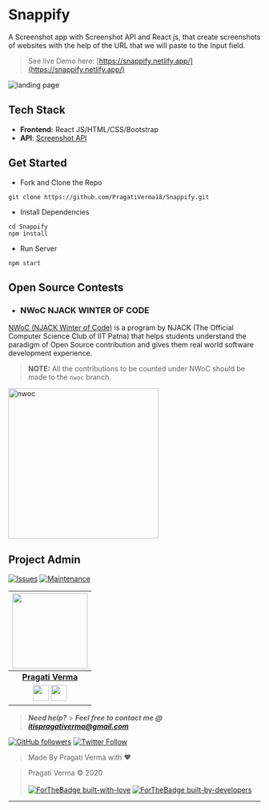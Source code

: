 # Snappify

A Screenshot app with Screenshot API and React js, that create screenshots of websites with the help of the URL that we will paste to the Input field.

> See live Demo here: [https://snappify.netlify.app/](https://snappify.netlify.app/)

![landing page](https://user-images.githubusercontent.com/42115530/100419728-1b454f00-30ab-11eb-885f-cd285905bafa.png)

## Tech Stack

- **Frontend:** React JS/HTML/CSS/Bootstrap
- **API**: [Screenshot API](https://screenshotapi.net/)

## Get Started

- Fork and Clone the Repo

```
git clone https://github.com/PragatiVerma18/Snappify.git
```

- Install Dependencies

```
cd Snappify
npm install
```

- Run Server

```
npm start
```

## Open Source Contests

- ### NWoC NJACK WINTER OF CODE

[NWoC (NJACK Winter of Code)](https://njackwinterofcode.github.io/) is a program by NJACK (The Official Computer Science Club of IIT Patna) that helps students understand the paradigm of Open Source contribution and gives them real world software development experience.

> **NOTE:** All the contributions to be counted under NWoC should be made to the `nwoc` branch.

<a href="https://njackwinterofcode.github.io/" >
<img src="https://njackwinterofcode.github.io/images/nwoc-logo.png" alt="nwoc" height="300" />
  </a>

## Project Admin

[![Issues](https://img.shields.io/github/issues/PragatiVerma18/Snappify)](https://github.com/PragatiVerma18) [![Maintenance](https://img.shields.io/maintenance/yes/2020?color=green&logo=github)](https://github.com/PragatiVerma18)

|                                                                                                                        <a href="https://github.com/PragatiVerma18"><img src="https://avatars2.githubusercontent.com/u/42115530?s=460&u=a6f9c19a67bcc69645824c5dabf75b80f22a2dc0&v=4" width=150px height=150px /></a>                                                                                                                         |
| :------------------------------------------------------------------------------------------------------------------------------------------------------------------------------------------------------------------------------------------------------------------------------------------------------------------------------------------------------------------------------------------------------------------------------------------: |
|                                                                                                                                                                                       **[Pragati Verma](https://www.linkedin.com/in/PragatiVerma18/)**                                                                                                                                                                                       |
| <a href="https://twitter.com/pragati_verma18"><img src="https://openvisualfx.com/wp-content/uploads/2019/10/pnglot.com-twitter-bird-logo-png-139932.png" width="32px" height="32px"></a> <a href="https://www.linkedin.com/in/PragatiVerma18/"><img src="https://mpng.subpng.com/20180324/vhe/kisspng-linkedin-computer-icons-logo-social-networking-ser-facebook-5ab6ebfe5f5397.2333748215219374063905.jpg" width="32px" height="32px"></a> |

> **_Need help?_** > **_Feel free to contact me @ [itispragativerma@gmail.com](mailto:itispragativerma@gmail.com?Subject=SnippetShareProject)_**

[![GitHub followers](https://img.shields.io/github/followers/pragativerma18.svg?label=Follow%20@pragativerma18&style=social)](https://github.com/PragatiVerma18/) [![Twitter Follow](https://img.shields.io/twitter/follow/pragati_verma18?style=social)](https://twitter.com/pragati_verma18)

> Made By Pragati Verma with ❤️

> Pragati Verma &copy; 2020
> <br><br>
> [![ForTheBadge built-with-love](http://ForTheBadge.com/images/badges/built-with-love.svg)](https://github.com/PragatiVerma18/)
> [![ForTheBadge built-by-developers](http://ForTheBadge.com/images/badges/built-by-developers.svg)](https://github.com/PragatiVerma18/)

---
